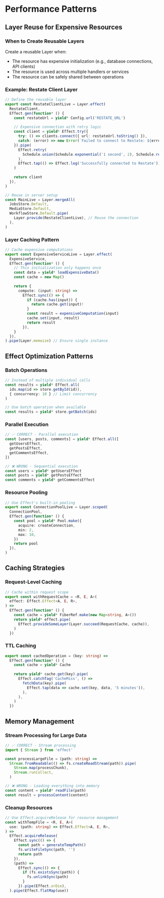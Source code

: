 # Performance Patterns

## Layer Reuse for Expensive Resources

### When to Create Reusable Layers
Create a reusable Layer when:
- The resource has expensive initialization (e.g., database connections, API clients)
- The resource is used across multiple handlers or services
- The resource can be safely shared between operations

### Example: Restate Client Layer
```typescript
// Define the reusable layer
export const RestateClientLive = Layer.effect(
  RestateClient,
  Effect.gen(function* () {
    const restateUrl = yield* Config.url('RESTATE_URL')
    
    // Expensive connection with retry logic
    const client = yield* Effect.try({
      try: () => clients.connect({ url: restateUrl.toString() }),
      catch: (error) => new Error(`Failed to connect to Restate: ${error}`),
    }).pipe(
      Effect.retry(
        Schedule.union(Schedule.exponential('1 second', 2), Schedule.recurs(5)),
      ),
      Effect.tap(() => Effect.log('Successfully connected to Restate')),
    )
    
    return client
  }),
)

// Reuse in server setup
const MainLive = Layer.mergeAll(
  JobsStore.Default,
  MediaStore.Default,
  WorkflowStore.Default.pipe(
    Layer.provide(RestateClientLive), // Reuse the connection
  ),
)
```

### Layer Caching Pattern
```typescript
// Cache expensive computations
export const ExpensiveServiceLive = Layer.effect(
  ExpensiveService,
  Effect.gen(function* () {
    // This initialization only happens once
    const data = yield* loadExpensiveData()
    const cache = new Map()
    
    return {
      compute: (input: string) =>
        Effect.sync(() => {
          if (cache.has(input)) {
            return cache.get(input)!
          }
          const result = expensiveComputation(input)
          cache.set(input, result)
          return result
        }),
    }
  }),
).pipe(Layer.memoize) // Ensure single instance
```

## Effect Optimization Patterns

### Batch Operations
```typescript
// Instead of multiple individual calls
const results = yield* Effect.all(
  ids.map(id => store.getById(id)),
  { concurrency: 10 } // Limit concurrency
)

// Use batch operation when available
const results = yield* store.getBatch(ids)
```

### Parallel Execution
```typescript
// ✅ CORRECT - Parallel execution
const [users, posts, comments] = yield* Effect.all([
  getUsersEffect,
  getPostsEffect,
  getCommentsEffect,
])

// ❌ WRONG - Sequential execution
const users = yield* getUsersEffect
const posts = yield* getPostsEffect
const comments = yield* getCommentsEffect
```

### Resource Pooling
```typescript
// Use Effect's built-in pooling
export const ConnectionPoolLive = Layer.scoped(
  ConnectionPool,
  Effect.gen(function* () {
    const pool = yield* Pool.make({
      acquire: createConnection,
      min: 2,
      max: 10,
    })
    return pool
  }),
)
```

## Caching Strategies

### Request-Level Caching
```typescript
// Cache within request scope
export const withRequestCache = <R, E, A>(
  effect: Effect.Effect<A, E, R>,
) =>
  Effect.gen(function* () {
    const cache = yield* FiberRef.make(new Map<string, A>())
    return yield* effect.pipe(
      Effect.provideSomeLayer(Layer.succeed(RequestCache, cache)),
    )
  })
```

### TTL Caching
```typescript
export const cachedOperation = (key: string) =>
  Effect.gen(function* () {
    const cache = yield* Cache
    
    return yield* cache.get(key).pipe(
      Effect.catchTag('CacheMiss', () =>
        fetchData(key).pipe(
          Effect.tap(data => cache.set(key, data, '5 minutes')),
        ),
      ),
    )
  })
```

## Memory Management

### Stream Processing for Large Data
```typescript
// ✅ CORRECT - Stream processing
import { Stream } from 'effect'

const processLargeFile = (path: string) =>
  Stream.fromReadable(() => fs.createReadStream(path)).pipe(
    Stream.map(processChunk),
    Stream.runCollect,
  )

// ❌ WRONG - Loading everything into memory
const content = yield* readFile(path)
const result = processContent(content)
```

### Cleanup Resources
```typescript
// Use Effect.acquireRelease for resource management
const withTempFile = <R, E, A>(
  use: (path: string) => Effect.Effect<A, E, R>,
) =>
  Effect.acquireRelease(
    Effect.sync(() => {
      const path = generateTempPath()
      fs.writeFileSync(path, '')
      return path
    }),
    (path) =>
      Effect.sync(() => {
        if (fs.existsSync(path)) {
          fs.unlinkSync(path)
        }
      }).pipe(Effect.orDie),
  ).pipe(Effect.flatMap(use))